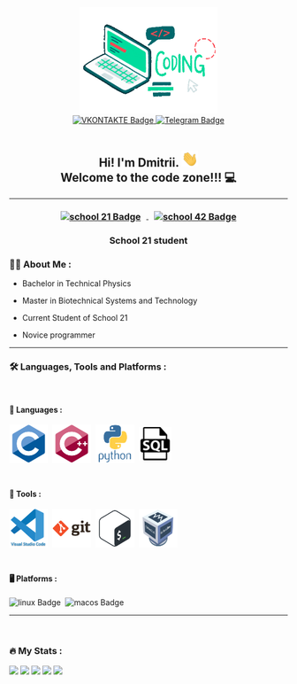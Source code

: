 <div id="header" align="center">
	<img src="./srcs/header.gif" width="250"/>
</div>

<div id="badges" align="center">
	<a href="https://vk.com/dimedrol99">
		<img src="https://img.shields.io/badge/VKONTAKTE-blue?logo=VK&logoColor=white&style=for-the-badge" alt="VKONTAKTE Badge"/>
	</a>
	<a href="https://t.me/dimetilus">
		<img src="https://img.shields.io/badge/Telegram-teal?logo=Telegram&logoColor=white&style=for-the-badge" alt="Telegram Badge"/>
	</a>
</div>

<div id="profile_views" align="center">
	<img src="https://komarev.com/ghpvc/?username=Dimaszhbankovskii&style=flat-square&color=blue" alt=""/>
</div>

<h2 align="center">
	Hi! I'm Dmitrii.
	<img src="./srcs/giphy1.webp" width="30px"/> <br>
	Welcome to the code zone!!! 💻
</h2>

<hr></hr>

<h3 align="center" style="margin: 20px 0px 10px 0px">
	<a href="https://21-school.ru/">
		<img src="https://img.shields.io/badge/School 21-teal?&logoColor=white&style=for-the-badge" alt="school 21 Badge" style="vertical-align:middle;margin:0px 10px" />
	</a>
	<a href="https://42.fr/en/homepage/">
		<img src="https://img.shields.io/badge/School 42-blue?&logoColor=white&style=for-the-badge" alt="school 42 Badge" style="vertical-align:middle;margin:0px 10px" />
	</a>
</h3>

<h3 align="center">
	School 21 student
</h3>

###  👨‍💻 About Me :

- Bachelor in Technical Physics  

- Master in Biotechnical Systems and Technology

- Current Student of School 21

- Novice programmer

<hr></hr>

### 🛠️ Languages, Tools and Platforms :

<br>

#### 💭 Languages :

<div style="margin:10px 0px">
	<img src="./srcs/c-icon-original.svg" title="c-icon" alt="c-icon" width="70" height="70" style="vertical-align:middle"/>&nbsp;
	<img src="./srcs/cplusplus-icon-original.svg" title="cpp-icon" alt="cpp-icon" width="70" height="70" style="vertical-align:middle"/>&nbsp;
	<img src="./srcs/python-original-wordmark.svg" title="python-icon" alt="python-icon" width="70" height="70" style="vertical-align:middle"/>&nbsp;
	<img src="./srcs/sql-icon.png" title="sql-icon" alt="sql-icon" width="60" style="vertical-align:middle"/>
</div>

<br>

#### 🔨 Tools :

<div style="margin:10px 0px">
	<img src="./srcs/vscode-original-wordmark.svg" title="VSCode" alt="VSCode" width="70" height="70" style="vertical-align:middle"/>&nbsp;
	<img src="./srcs/git-original-wordmark.svg" title="Git" alt="Git" width="70" height="70" style="vertical-align:middle"/>&nbsp;
	<img src="./srcs/bash-original.svg" title="bash-icon" alt="bash-icon" width="70" height="70" style="vertical-align:middle"/>&nbsp;
	<img src="./srcs/virtual-machine-icon.png" title="VM-icon" alt="VM-icon" width="70" style="vertical-align:middle"/>
</div>

<br>

#### 🖥️ Platforms :

<div style="margin:10px 0px">
	<img src="https://img.shields.io/badge/Linux-grey?logo=linux&logoColor=white&style=for-the-badge" alt="linux Badge" height=40 style="vertical-align:middle"/>&nbsp;
	<img src="https://img.shields.io/badge/MacOs-grey?logo=macos&logoColor=white&style=for-the-badge" alt="macos Badge" height=40 style="vertical-align:middle"/>
</div>

<hr></hr>

<br>

### 🔥 My Stats :

![](http://github-profile-summary-cards.vercel.app/api/cards/profile-details?username=Dimaszhbankovskii&theme=github)
![](http://github-profile-summary-cards.vercel.app/api/cards/repos-per-language?username=Dimaszhbankovskii&theme=github)
![](http://github-profile-summary-cards.vercel.app/api/cards/most-commit-language?username=Dimaszhbankovskii&theme=github)
![](http://github-profile-summary-cards.vercel.app/api/cards/stats?username=Dimaszhbankovskii&theme=github)
![](http://github-profile-summary-cards.vercel.app/api/cards/productive-time?username=Dimaszhbankovskii&theme=github&utcOffset=3)
